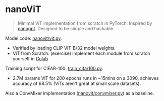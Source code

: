 # nanoViT

> Minimal ViT implementation from scratch in PyTorch. Inspired by [nanogpt](https://github.com/karpathy/nanoGPT). Designed to be simple and hackable.

Model code: [nanovit/vit.py](nanovit/vit.py).

- Verified by loading CLIP ViT-B/32 model weights.
- ViT from Scratch: (exercise) implement each module from scratch yourself in [Colab](https://colab.research.google.com/github/tom-pollak/nanoViT/blob/main/tutorials/vit_from_scratch.ipynb)

Training script for CIFAR-100: [train_cifar100.py](train_cifar100.py).

- 2.7M params ViT for 200 epochs runs in ~15mins on a 3090, achieves accuracy of 68.5% (ViTs aren't great at small scale datasets).

Also a ConvMixer implementation ([nanovit/convmixer.py](nanovit/convmixer.py)) as a baseline.
